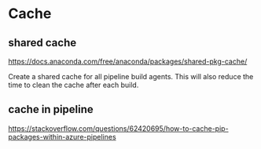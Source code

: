# Cache

## shared cache
https://docs.anaconda.com/free/anaconda/packages/shared-pkg-cache/

Create a shared cache for all pipeline build agents. This will also reduce the time to clean the cache after each build.

## cache in pipeline
https://stackoverflow.com/questions/62420695/how-to-cache-pip-packages-within-azure-pipelines
